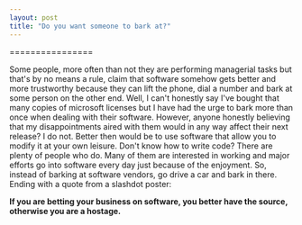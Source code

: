 ```yaml
---
layout: post
title: "Do you want someone to bark at?"
---
```


================

Some people, more often than not they are performing managerial tasks but that's by no means a rule, claim that software somehow gets better and more trustworthy because they can lift the phone, dial a number and bark at some person on the other end. Well, I can't honestly say I've bought that many copies of microsoft licenses but I have had the urge to bark more than once when dealing with their software. However, anyone honestly believing that my disappointments aired with them would in any way affect their next release? I do not. 
Better then would be to use software that allow you to modify it at your own leisure. Don't know how to write code? There are plenty of people who do. Many of them are interested in working and major efforts go into software every day just because of the enjoyment. 
So, instead of barking at software vendors, go drive a car and bark in there. 
Ending with a quote from a slashdot poster: 

**If you are betting your business on software, you better have the source, otherwise you are a hostage.**